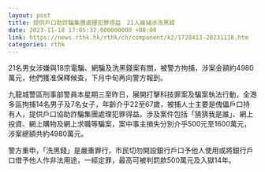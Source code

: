 ```yaml
---
layout: post
title: 提供戶口助詐騙集團處理犯罪得益　21人被捕涉洗黑錢
date: 2023-11-18 17:05:32.000000000 +08:00
link: https://news.rthk.hk/rthk/ch/component/k2/1728413-20231118.htm
categories: rthk
---
```


21名男女涉嫌與18宗電騙、網騙及洗黑錢案有關，被警方拘捕，涉案金額約4980萬元，他們獲准保釋候查，下月中旬再向警方報到。

九龍城警區刑事部警員本星期三至昨日，展開打擊科技罪案及騙案執法行動，全港多區拘捕14名男子及7名女子，年齡介乎22至67歲，被捕人士主要是傀儡戶口持有人，提供戶口協助詐騙集團處理犯罪得益。涉及案件包括「猜猜我是誰」、網上投資、網上購物及網上求職等騙案，案中事主損失分別介乎500元至1600萬元，涉案總額共約4980萬元。

警方重申，「洗黑錢」是嚴重罪行，市民切勿開設銀行戶口予他人使用或將銀行戶口借予他人作非法用途，一經定罪，最高可被判罰款500萬元及入獄14年。

